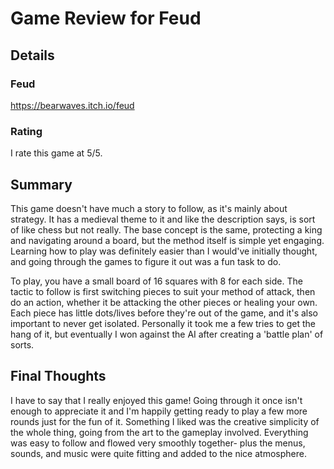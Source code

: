 # Game Review for Feud

## Details

### Feud

https://bearwaves.itch.io/feud

### Rating

I rate this game at 5/5.

## Summary

This game doesn't have much a story to follow, as it's mainly about strategy. It has a medieval theme to it and like the description says, is sort of like chess but not really. The base concept is the same, protecting a king and navigating around a board, but the method itself is simple yet engaging. Learning how to play was definitely easier than I would've initially thought, and going through the games to figure it out was a fun task to do.

To play, you have a small board of 16 squares with 8 for each side. The tactic to follow is first switching pieces to suit your method of attack, then do an action, whether it be attacking the other pieces or healing your own. Each piece has little dots/lives before they're out of the game, and it's also important to never get isolated. Personally it took me a few tries to get the hang of it, but eventually I won against the AI after creating a 'battle plan' of sorts.

## Final Thoughts

I have to say that I really enjoyed this game! Going through it once isn't enough to appreciate it and I'm happily getting ready to play a few more rounds just for the fun of it.
Something I liked was the creative simplicity of the whole thing, going from the art to the gameplay involved. Everything was easy to follow and flowed very smoothly together- plus the menus, sounds, and music were quite fitting and added to the nice atmosphere.

